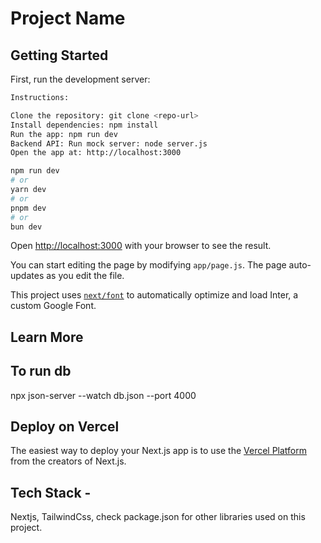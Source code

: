 # Project Name

## Getting Started

First, run the development server:

```bash
Instructions:

Clone the repository: git clone <repo-url>
Install dependencies: npm install
Run the app: npm run dev
Backend API: Run mock server: node server.js
Open the app at: http://localhost:3000

npm run dev
# or
yarn dev
# or
pnpm dev
# or
bun dev
```

Open [http://localhost:3000](http://localhost:3000) with your browser to see the result.

You can start editing the page by modifying `app/page.js`. The page auto-updates as you edit the file.

This project uses [`next/font`](https://nextjs.org/docs/basic-features/font-optimization) to automatically optimize and load Inter, a custom Google Font.

## Learn More

## To run db
 npx json-server --watch db.json --port 4000

## Deploy on Vercel

The easiest way to deploy your Next.js app is to use the [Vercel Platform](https://vercel.com/new?utm_medium=default-template&filter=next.js&utm_source=create-next-app&utm_campaign=create-next-app-readme) from the creators of Next.js.

## Tech Stack -
 Nextjs, TailwindCss, check package.json for other libraries used on this project.
